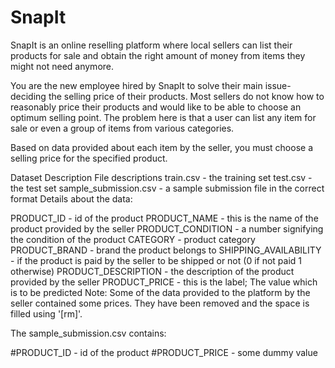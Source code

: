# SnapIt
SnapIt is an online reselling platform where local sellers can list their products for sale and obtain the right amount of money from items they might not need anymore.

You are the new employee hired by SnapIt to solve their main issue- deciding the selling price of their products. Most sellers do not know how to reasonably price their products and would like to be able to choose an optimum selling point. The problem here is that a user can list any item for sale or even a group of items from various categories.

Based on data provided about each item by the seller, you must choose a selling price for the specified product.



Dataset Description
File descriptions
train.csv - the training set
test.csv - the test set
sample_submission.csv - a sample submission file in the correct format
Details about the data:

PRODUCT_ID - id of the product
PRODUCT_NAME - this is the name of the product provided by the seller
PRODUCT_CONDITION - a number signifying the condition of the product
CATEGORY - product category
PRODUCT_BRAND - brand the product belongs to
SHIPPING_AVAILABILITY - if the product is paid by the seller to be shipped or not (0 if not paid 1 otherwise)
PRODUCT_DESCRIPTION - the description of the product provided by the seller
PRODUCT_PRICE - this is the label; The value which is to be predicted
Note: Some of the data provided to the platform by the seller contained some prices. They have been removed and the space is filled using '[rm]'.

The sample_submission.csv contains:

#PRODUCT_ID - id of the product
#PRODUCT_PRICE - some dummy value
